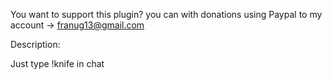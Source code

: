 You want to support this plugin? you can with donations using Paypal to my account -> franug13@gmail.com



Description:


Just type !knife in chat